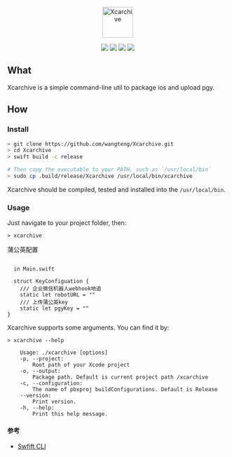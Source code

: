 <p align="center">
<img src="https://swift.org/assets/images/swift.svg" alt="Xcarchive" title="Xcarchive" height="70"/>
</p>

<p align="center">
<a href="https://swift.org/package-manager/"><img src="https://img.shields.io/badge/swift-5.0+-brightgreen.svg"/></a>
<a href="https://swift.org/package-manager/"><img src="https://img.shields.io/badge/SPM-ready-orange.svg"></a>
<a href="https://raw.githubusercontent.com/onevcat/Kingfisher/master/LICENSE"><img src="https://img.shields.io/cocoapods/l/Kingfisher.svg?style=flat"></a>
<a href="https://swift.org/package-manager/"><img src="https://img.shields.io/badge/platform-macos%20|%20Linux-blue.svg"/></a>
</p>

## What

Xcarchive is a simple command-line util to package ios and upload pgy.

## How

### Install

```bash
> git clone https://github.com/wangteng/Xcarchive.git
> cd Xcarchive
> swift build -c release

# Then copy the executable to your PATH, such as `/usr/local/bin`
> sudo cp .build/release/Xcarchive /usr/local/bin/xcarchive
```

Xcarchive should be compiled, tested and installed into the `/usr/local/bin`.

### Usage

Just navigate to your project folder, then:

```shell
> xcarchive
```
蒲公英配置
```shell

  in Main.swift
  
  struct KeyConfiguation {
    /// 企业微信机器人webhook地追
    static let robotURL = ""
    /// 上传蒲公英key
    static let pgyKey = ""
}
```

Xcarchive supports some arguments. You can find it by:

```shell
> xcarchive --help

    Usage: ./xcarchive [options]
    -p, --project:
        Root path of your Xcode project
    -o, --output:
        Package path. Default is current project path /xcarchive
    -c, --configuration:
        The name of pbxproj buildConfigurations. Default is Release
    --version:
        Print version.
    -h, --help:
        Print this help message.
```

#### 参考

- [Swfift CLI](https://mp.weixin.qq.com/s/tX8LPjmGLEV9IT1_smMQBw)


